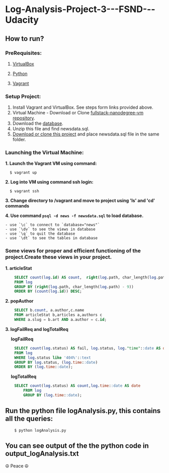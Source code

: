 # Log-Analysis-Project-3---FSND---Udacity

## How to run?

### PreRequisites:

1. [VirtualBox](https://www.virtualbox.org)

2. [Python](https://www.python.org)

3. [Vagrant](https://www.vagrantup.com)

### Setup Project:
1. Install Vagrant and VirtualBox. See steps form links provided above.
2. Virtual Machine - Download or Clone [fullstack-nanodegree-vm repository](https://github.com/udacity/fullstack-nanodegree-vm).
3. Download the [database](https://d17h27t6h515a5.cloudfront.net/topher/2016/August/57b5f748_newsdata/newsdata.zip).
4. Unzip this file and find newsdata.sql.
5. [Download or clone this project](https://github.com/ashutosh-sharma/Log-Analysis-Project-3---FSND---Udacity) and place newsdata.sql file in the same folder.

### Launching the Virtual Machine:

**1. Launch the Vagrant VM using command:**
```
  $ vagrant up
```
**2. Log into VM using command ssh login:**
```
  $ vagrant ssh
```
**3. Change directory to /vagrant and move to project using 'ls' and 'cd' commands**

**4. Use command `psql -d news -f newsdata.sql` to load database.**
	
	- use `\c` to connect to `database="news"`
	- use `\dv` to see the views in database
	- use `\q` to quit the database 
	- use `\dt` to see the tables in database
	
### Some views for proper and efficient functioning of the project.Create these views in your project.

**1. articleStat**
```sql
	SELECT count(log.id) AS count,  right(log.path, char_length(log.path) - 9) AS art
	FROM log
	GROUP BY (right(log.path, char_length(log.path) - 9))
	ORDER BY (count(log.id)) DESC;
```
**2. popAuthor**
```sql
	SELECT b.count, a.author,c.name
  	FROM articleStat b,articles a,authors c
  	WHERE a.slug = b.art AND a.author = c.id;
```
**3. logFailReq and logTotalReq**

 &emsp; **logFailReq**
```sql
	SELECT count(log.status) AS fail, log.status, log."time"::date AS date
   	FROM log
  	WHERE log.status like '404%'::text
  	GROUP BY log.status, (log.time::date)
	ORDER BY (log.time::date);
```

 &emsp; **logTotalReq**
```sql
	SELECT count(log.status) AS count,log.time::date AS date
    	FROM log
        GROUP BY (log.time::date);
```

## Run the python file logAnalysis.py, this contains all the queries:
```
	$ python logAnalysis.py
```

## You can see output of the the python code in output_logAnalysis.txt

☮️ Peace ☮️

